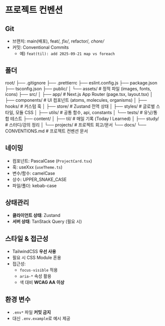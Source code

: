 # 프로젝트 컨벤션

## Git

- 브랜치: main(배포), feat/_, fix/_, refactor/_, chore/_
- 커밋: Conventional Commits
  - 예) `feat(til): add 2025-09-21 map vs foreach`

## 폴더

root/
├── .gitignore
├── .prettierrc
├── eslint.config.js
├── package.json
├── tsconfig.json
├── public/
│ └── assets/ # 정적 파일 (images, fonts, icons)
├── src/
│ ├── app/ # Next.js App Router (page.tsx, layout.tsx)
│ ├── components/ # UI 컴포넌트 (atoms, molecules, organisms)
│ ├── hooks/ # 커스텀 훅
│ ├── store/ # Zustand 전역 상태
│ ├── styles/ # 글로벌 스타일, 모듈 CSS
│ ├── utils/ # 공통 함수, api, constants
│ └── tests/ # 유닛/통합 테스트
├── content/
│ ├── til/ # 매일 기록 (Today I Learned)
│ ├── study/ # 스터디/강의 정리
│ └── projects/ # 프로젝트 회고/문서
└── docs/
└── CONVENTIONS.md # 프로젝트 컨벤션 문서

## 네이밍

- 컴포넌트: PascalCase (`ProjectCard.tsx`)
- 훅: useXxx (`useTheme.ts`)
- 변수/함수: camelCase
- 상수: UPPER_SNAKE_CASE
- 파일/폴더: kebab-case

## 상태관리

- **클라이언트 상태**: Zustand
- **서버 상태**: TanStack Query (필요 시)

## 스타일 & 접근성

- TailwindCSS **우선 사용**
- 필요 시 CSS Module 혼용
- 접근성:
  - `focus-visible` 적용
  - `aria-*` 속성 활용
  - 색 대비 **WCAG AA 이상**

## 환경 변수

- `.env*` 파일 **커밋 금지**
- 대신 `.env.example`로 예시 제공
